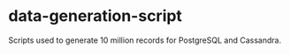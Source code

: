 # data-generation-script

Scripts used to generate 10 million records for PostgreSQL and Cassandra.

